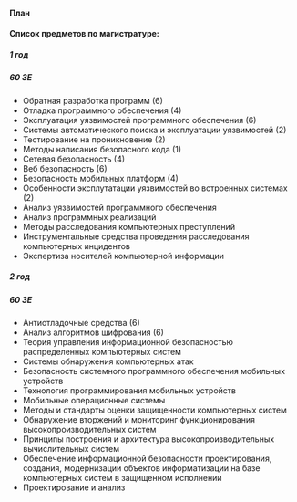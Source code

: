 #### План

#### Список предметов по магистратуре:

##### 1 год

##### 60 ЗЕ

* Обратная разработка программ (6)
* Отладка программного обеспечения (4)
* Эксплуатация уязвимостей программного обеспечения (6)
* Системы автоматического поиска и эксплуатации уязвимостей (2)
* Тестирование на проникновение (2)
* Методы написания безопасного кода (1)
* Сетевая безопасность (4)
* Веб безопасность (6)
* Безопасность мобильных платформ (4)
* Особенности эксплутатации уязвимостей во встроенных системах (2)
* Анализ уязвимостей программного обеспечения 
* Анализ программных реализаций
* Методы расследования компьютерных преступлений  
* Инструментальные средства проведения расследования компьютерных инцидентов  
* Экспертиза носителей компьютерной информации 

##### 2 год

##### 60 ЗЕ
* Антиотладочные средства (6)
* Анализ алгоритмов шифрования (6)
* Теория управления информационной безопасностью распределенных компьютерных систем
* Системы обнаружения компьютерных атак 
* Безопасность системного программного обеспечения мобильных устройств  
* Технология программирования мобильных устройств  
* Мобильные операционные системы 
* Методы и стандарты оценки защищенности компьютерных систем 
* Обнаружение вторжений и мониторинг функционирования высокопроизводительных систем  
* Принципы построения и архитектура высокопроизводительных вычислительных систем
* Обеспечение информационной безопасности проектирования, создания, модернизации объектов информатизации на базе компьютерных систем в защищенном исполнении
* Проектирование и анализ

